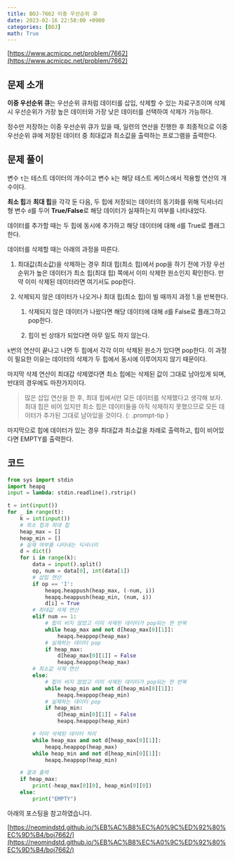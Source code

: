 ```yaml
---
title: BOJ-7662 이중 우선순위 큐
date: 2023-02-16 22:58:00 +0900
categories: [BOJ]
math: True
---
```


[https://www.acmicpc.net/problem/7662](https://www.acmicpc.net/problem/7662)

## 문제 소개

**이중 우선순위 큐**는 우선순위 큐처럼 데이터를 삽입, 삭제할 수 있는 자료구조이며 삭제 시 우선순위가 가장 높은 데이터와 가장 낮은 데이터를 선택하여 삭제가 가능하다.

정수만 저장하는 이중 우선순위 큐가 있을 때, 일련의 연산을 진행한 후 최종적으로 이중 우선순위 큐에 저장된 데이터 중 최대값과 최소값을  출력하는 프로그램을 출력한다.

## 문제 풀이

변수 `t`는 테스트 데이터의 개수이고 변수 `k`는 해당 테스트 케이스에서 적용할 연산의 개수이다.

**최소 힙**과 **최대 힙**을 각각 둔 다음, 두 힙에 저장되는 데이터의 동기화를 위해 딕셔너리형 변수 `d`를 두어 **True/False**로 해당 데이터가 실재하는지 여부를 나타내었다.

데이터를 추가할 때는 두 힙에 동시에 추가하고 해당 데이터에 대해 `d`를 True로 플래그한다.

데이터를 삭제할 때는 아래의 과정을 따른다.

1. 최대값(최소값)을 삭제하는 경우 최대 힙(최소 힙)에서 pop을 하기 전에 가장 우선순위가 높은 데이터가 최소 힙(최대 힙) 쪽에서 이미 삭제한 원소인지 확인한다. 만약 이미 삭제된 데이터라면 여기서도 pop한다.

2. 삭제되지 않은 데이터가 나오거나 최대 힙(최소 힙)이 빌 때까지 과정 1.을 반복한다.

   1. 삭제되지 않은 데이터가 나왔다면 해당 데이터에 대해 `d`를 False로 플래그하고 pop한다.
   
   2. 힙이 빈 상태가 되었다면 아무 일도 하지 않는다.

`k`번의 연산이 끝나고 나면 두 힙에서 각각 이미 삭제된 원소가 있다면 pop한다. 이 과정이 필요한 이유는 데이터의 삭제가 두 힙에서 동시에 이루어지지 않기 때문이다.

마지막 삭제 연산이 최대갑 삭제였다면 최소 힙에는 삭제된 값이 그대로 남아있게 되며, 반대의 경우에도 마찬가지이다.

> 많은 삽입 연산을 한 후, 최대 힙에서만 모든 데이터를 삭제했다고 생각해 보자. 최대 힙은 비어 있지만 최소 힙은 데이터들을 아직 삭제하지 못했으므로 모든 데이터가 추가된 그대로 남아있을 것이다.
{: .prompt-tip }

마지막으로 힙에 데이터가 있는 경우 최대값과 최소값을 차례로 출력하고, 힙이 비어있다면 EMPTY를 출력한다.

## 코드

```python
from sys import stdin
import heapq
input = lambda: stdin.readline().rstrip()

t = int(input())
for _ in range(t):
    k = int(input())
    # 최소 힙과 최대 힙
    heap_max = []
    heap_min = []
    # 실재 여부를 나타내는 딕셔너리
    d = dict()
    for i in range(k):
        data = input().split()
        op, num = data[0], int(data[1])
        # 삽입 연산
        if op == 'I':
            heapq.heappush(heap_max, (-num, i))
            heapq.heappush(heap_min, (num, i))
            d[i] = True
        # 최대값 삭제 연산
        elif num == 1:
            # 힙이 비지 않았고 이미 삭제된 데이터가 pop되는 한 반복
            while heap_max and not d[heap_max[0][1]]:
                heapq.heappop(heap_max)
            # 실제하는 데이터 pop
            if heap_max:
                d[heap_max[0][1]] = False
                heapq.heappop(heap_max)
        # 최소값 삭제 연산
        else:
            # 힙이 비지 않았고 이미 삭제된 데이터가 pop되는 한 반복
            while heap_min and not d[heap_min[0][1]]:
                heapq.heappop(heap_min)
            # 실제하는 데이터 pop
            if heap_min:
                d[heap_min[0][1]] = False
                heapq.heappop(heap_min)

        # 이미 삭제된 데이터 처리
        while heap_max and not d[heap_max[0][1]]:
            heapq.heappop(heap_max)
        while heap_min and not d[heap_min[0][1]]:
            heapq.heappop(heap_min)

    # 결과 출력
    if heap_max:
        print(-heap_max[0][0], heap_min[0][0])
    else:
        print("EMPTY")

```

아래의 포스팅을 참고하였습니다.

[https://neomindstd.github.io/%EB%AC%B8%EC%A0%9C%ED%92%80%EC%9D%B4/boj7662/](https://neomindstd.github.io/%EB%AC%B8%EC%A0%9C%ED%92%80%EC%9D%B4/boj7662/)
